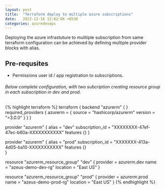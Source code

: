 ```yaml
---
layout: post
title:  "Terraform deploy to multiple azure subscriptions"
date:   2022-12-16 12:02:06 +0530
categories: azuredevops
---
```

Deploying the azure infrastuture to mulitiple subscription from same terraform configuration can be
achieved by defining multiple provider blocks with alias.

## Pre-requsites

-  Permissions user id / app registration to subscriptions.

###### Below complete configuration, with two subcription creating resource group in each subscription in dev and prod.

{% highlight terraform %}
terraform {
 backend "azurerm" {
 }
  required_providers {
    azurerm = {
      source  = "hashicorp/azurerm"
      version = "=3.0.0"
    }
  }
}

provider "azurerm" {
  alias           = "dev"
  subscription_id = "XXXXXXXX-47ef-47ec-b60a-XXXXXXXXXXX"
  features {}
}

provider "azurerm" {
  alias           = "prod"
  subscription_id = "XXXXXXX-413a-4d05-ba10-XXXXXXXXXXX"
  features {}     
}


resource "azurerm_resource_group" "dev" {
  provider = azurerm.dev
  name     = "azeus-demo-dev-rg"
  location = "East US"
}

resource "azurerm_resource_group" "prod" {
  provider = azurerm.prod
  name     = "azeus-demo-prod-rg"
  location = "East US"
}
{% endhighlight %}